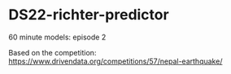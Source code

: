 # DS22-richter-predictor
60 minute models: episode 2


Based on the competition: https://www.drivendata.org/competitions/57/nepal-earthquake/
